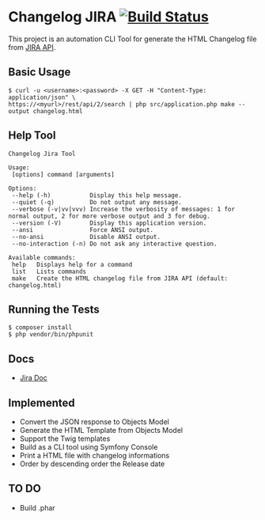 # Changelog JIRA [![Build Status](https://travis-ci.org/jonataa/changelog-jira.svg?branch=master)](https://travis-ci.org/jonataa/changelog-jira)
This project is an automation CLI Tool for generate the HTML Changelog file from [JIRA API](https://docs.atlassian.com/jira/REST/latest/). 

## Basic Usage

```shell
$ curl -u <username>:<password> -X GET -H "Content-Type: application/json" \
https://<myurl>/rest/api/2/search | php src/application.php make --output changelog.html
```

## Help Tool

```shell
Changelog Jira Tool

Usage:
 [options] command [arguments]

Options:
 --help (-h)           Display this help message.
 --quiet (-q)          Do not output any message.
 --verbose (-v|vv|vvv) Increase the verbosity of messages: 1 for normal output, 2 for more verbose output and 3 for debug.
 --version (-V)        Display this application version.
 --ansi                Force ANSI output.
 --no-ansi             Disable ANSI output.
 --no-interaction (-n) Do not ask any interactive question.

Available commands:
 help   Displays help for a command
 list   Lists commands
 make   Create the HTML changelog file from JIRA API (default: changelog.html)
```

## Running the Tests

```shell
$ composer install
$ php vendor/bin/phpunit
```

## Docs

- [Jira Doc](https://docs.atlassian.com/jira/REST/latest/)

## Implemented

- Convert the JSON response to Objects Model
- Generate the HTML Template from Objects Model
- Support the Twig templates 
- Build as a CLI tool using Symfony Console
- Print a HTML file with changelog informations
- Order by descending order the Release date

## TO DO

- Build .phar
